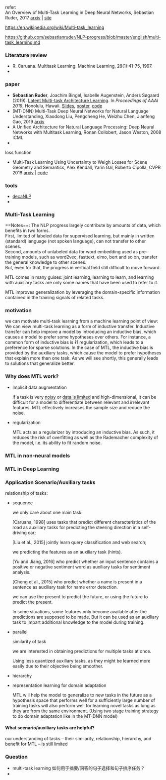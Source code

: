 refer:<br>An Overview of Multi-Task Learning in Deep Neural Networks, Sebastian Ruder, 2017 [arxiv](https://arxiv.org/abs/1706.05098) | [site](http://ruder.io/multi-task/) 



https://en.wikipedia.org/wiki/Multi-task_learning

https://github.com/sebastianruder/NLP-progress/blob/master/english/multi-task_learning.md



### Literature review

+ R. Caruana. Multitask Learning. Machine Learning, 28(1):41-75, 1997.
+ 

### paper

+ **Sebastian Ruder**, Joachim Bingel, Isabelle Augenstein, Anders Søgaard (2019). [Latent Multi-task Architecture Learning](https://arxiv.org/abs/1705.08142). In *Proceedings of AAAI 2019*, Honolulu, Hawaii. [Slides](https://drive.google.com/file/d/1To0SNI9PJS0Roqt0vJyHnCLyKqukwnxE/view?usp=sharing), [poster](https://drive.google.com/file/d/1KmgFeKva0roXaBavz2dpUZ6t6wydRVDh/view?usp=sharing), [code](https://github.com/sebastianruder/sluice-networks) 
+ (MT-DNN) Multi-Task Deep Neural Networks for Natural Language Understanding, Xiaodong Liu, Pengcheng He, Weizhu Chen, Jianfeng Gao, 2019 [arxiv](https://arxiv.org/abs/1901.11504) 
+ A Unified Architecture for Natural Language Processing: Deep Neural Networks with Multitask Learning, Ronan Collobert, Jason Weston, 2008 ICML
+ 

loss function

+ Multi-Task Learning Using Uncertainty to Weigh Losses for Scene Geometry and Semantics, Alex Kendall, Yarin Gal, Roberto Cipolla, CVPR 2018 [arxiv](https://arxiv.org/abs/1705.07115) | [code](https://github.com/yaringal/multi-task-learning-example) 

### tools

- [decaNLP](https://github.com/salesforce/decaNLP) 
- 



### Multi-Task Learning

==Notes==: The NLP progress largely contribute by amounts of data, which benefits in two forms. <br>First, limited of labeled data for supervised learning, but mainly in written (standard) language (not spoken language), can not transfer to other scenes.<br>Second, amounts of unlabeled data for word embedding used as pre-training models, such as word2vec, fasttext, elmo, bert and so on, transfer the general knowledge to other scenes. <br>But, even for that, the progress in vertical field still difficult to move forward.  

MTL comes in many guises: joint learning, learning to learn, and learning with auxiliary tasks are only some names that have been used to refer to it. 

MTL improves generalization by leveraging the domain-specific information contained in the training signals of related tasks.

### motivation

we can motivate multi-task learning from a machine learning point of view: We can view multi-task learning as a form of inductive transfer. Inductive transfer can help improve a model by introducing an inductive bias, which causes a model to prefer some hypotheses over others. For instance, a common form of inductive bias is ℓ1 regularization, which leads to a preference for sparse solutions. In the case of MTL, the inductive bias is provided by the auxiliary tasks, which cause the model to prefer hypotheses that explain more than one task. As we will see shortly, this generally leads to solutions that generalize better.

### Why does MTL work?

+ Implicit data augmentation

  If a task is very <u>noisy</u> or <u>data is limited</u> and high-dimensional, it can be difficult for a model to differentiate between relevant and irrelevant features. MTL effectively increases the sample size and reduce the noise.

+ regularization

  MTL acts as a regularizer by introducing an inductive bias. As such, it reduces the risk of overfitting as well as the Rademacher complexity of the model, i.e. its ability to fit random noise.

  




### MTL in non-neural models



### MTL in Deep Learning





### Application Scenario/Auxiliary tasks

relationship of tasks:

- sequence

  we only care about one main task.

  [Caruana, 1998] uses tasks that predict different characteristics of the road as auxiliary tasks for predicting the steering direction in a self-driving car;

  [Liu et al., 2015] jointly learn query classification and web search;

  

  we predicting the features as an auxiliary task (hints).

  [Yu and Jiang, 2016] who predict whether an input sentence contains a positive or negative sentiment word as auxiliary tasks for sentiment analysis.

  [Cheng et al., 2015] who predict whether a name is present in a sentence as auxiliary task for name error detection.

  

  we can use the present to predict the future, or using the future to predict the present.

  In some situations, some features only become available after the predictions are supposed to be made. But it can be used as an auxiliary task to impart additional knowledge to the model during training.

  

  

- parallel

  similarity of task

  we are interested in obtaining predictions for multiple tasks at once.

  

  Using less quantized auxiliary tasks, as they might be learned more easily due to their objective being smoother.

- hierarchy

  

  

- representation learning for domain adaptation

  MTL will help the model to generalize to new tasks in the future as a hypothesis space that performs well for a sufficiently large number of training tasks will also perform well for learning novel tasks as long as they are from the same environment. (Using two stage training strategy to do domain adaptation like in the MT-DNN model)



#### What  scenario/auxiliary tasks are helpful?

our understanding of tasks – their similarity, relationship, hierarchy, and benefit for MTL – is still limited



### Question

+ multi-task learning 如何用于摘要/问答的句子选择和句子排序任务？
+ 



